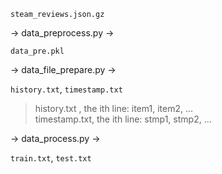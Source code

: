 
`steam_reviews.json.gz`

-> data_preprocess.py ->

`data_pre.pkl`

-> data_file_prepare.py ->

`history.txt`, `timestamp.txt`

> history.txt  , the ith line: item1, item2, ...\
> timestamp.txt, the ith line: stmp1, stmp2, ... 

-> data_process.py ->

`train.txt`, `test.txt`
